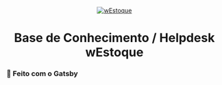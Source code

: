 <p align="center">
  <a href="https://ajuda.westoque.com.br/?utm_source=github&utm_medium=readme&utm_campaign=westoque-github">
    <img alt="wEstoque" src="https://ajuda.westoque.com.br/static/2d389a708e274fb93156947638a53dae/af7b4/logo.webp" />
  </a>
</p>
<h1 align="center">
  Base de Conhecimento / Helpdesk wEstoque
</h1>

### 🚀 Feito com o Gatsby
